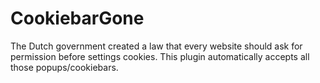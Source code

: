 # CookiebarGone
The Dutch government created a law that every website should ask for permission before settings cookies. This plugin automatically accepts all those popups/cookiebars.
